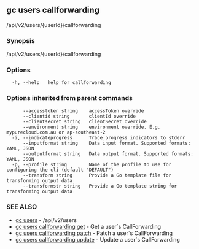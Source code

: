 ## gc users callforwarding

/api/v2/users/{userId}/callforwarding

### Synopsis

/api/v2/users/{userId}/callforwarding

### Options

```
  -h, --help   help for callforwarding
```

### Options inherited from parent commands

```
      --accesstoken string    accessToken override
      --clientid string       clientId override
      --clientsecret string   clientSecret override
      --environment string    environment override. E.g. mypurecloud.com.au or ap-southeast-2
  -i, --indicateprogress      Trace progress indicators to stderr
      --inputformat string    Data input format. Supported formats: YAML, JSON
      --outputformat string   Data output format. Supported formats: YAML, JSON
  -p, --profile string        Name of the profile to use for configuring the cli (default "DEFAULT")
      --transform string      Provide a Go template file for transforming output data
      --transformstr string   Provide a Go template string for transforming output data
```

### SEE ALSO

* [gc users](gc_users.html)	 - /api/v2/users
* [gc users callforwarding get](gc_users_callforwarding_get.html)	 - Get a user`s CallForwarding
* [gc users callforwarding patch](gc_users_callforwarding_patch.html)	 - Patch a user`s CallForwarding
* [gc users callforwarding update](gc_users_callforwarding_update.html)	 - Update a user`s CallForwarding


